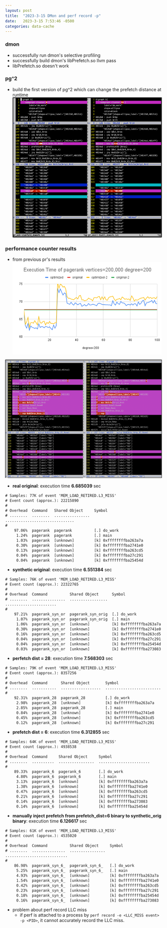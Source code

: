 ```yaml
---
layout: post
title:  "2023-3-15 DMon and perf record -p"
date:   2023-3-15 7:53:46 -0500
categories: data-cache 
---
```

### dmon
- successfully run dmon's selective profiling
- successfully build dmon's libPrefetch.so llvm pass
- libPrefetch.so doesn't work

### pg^2
- build the first version of pg^2 which can change the prefetch distance at runtime
![pr-syn](/assets/2023-03-04/pr.png)

### performance counter results
- from previous pr's results
![old-pr](/assets/2023-01-24/v200000-d200.png)

![s1](/assets/2023-03-15/s1.png)
 
- <strong>real original</strong>: execution time <strong>6.685039</strong> sec
```
# Samples: 77K of event 'MEM_LOAD_RETIRED.L3_MISS'
# Event count (approx.): 22215890
#
# Overhead  Command   Shared Object     Symbol
# ........  ........  ................  ...............................
#
    97.06%  pagerank  pagerank          [.] do_work
     1.24%  pagerank  pagerank          [.] main
     1.03%  pagerank  [unknown]         [k] 0xffffffffba263a7a
     0.30%  pagerank  [unknown]         [k] 0xffffffffba2741e0
     0.13%  pagerank  [unknown]         [k] 0xffffffffba263cd5
     0.04%  pagerank  [unknown]         [k] 0xffffffffba27c291
     0.04%  pagerank  [unknown]         [k] 0xffffffffba25454d
```

- <strong>synthetic original</strong>: execution time <strong>6.551384</strong> sec 
```
# Samples: 76K of event 'MEM_LOAD_RETIRED.L3_MISS'
# Event count (approx.): 22322765
#
# Overhead  Command          Shared Object      Symbol
# ........  ...............  .................  .......................
#
    97.21%  pagerank_syn_or  pagerank_syn_orig  [.] do_work
     1.07%  pagerank_syn_or  pagerank_syn_orig  [.] main
     1.06%  pagerank_syn_or  [unknown]          [k] 0xffffffffba263a7a
     0.30%  pagerank_syn_or  [unknown]          [k] 0xffffffffba2741e0
     0.16%  pagerank_syn_or  [unknown]          [k] 0xffffffffba263cd5
     0.04%  pagerank_syn_or  [unknown]          [k] 0xffffffffba27c291
     0.04%  pagerank_syn_or  [unknown]          [k] 0xffffffffba25454d
     0.03%  pagerank_syn_or  [unknown]          [k] 0xffffffffba273083
```

- <strong>perfetch dist = 28</strong>: execution time <strong>7.568303</strong> sec
```
# Samples: 79K of event 'MEM_LOAD_RETIRED.L3_MISS'
# Event count (approx.): 8357256
#
# Overhead  Command      Shared Object       Symbol
# ........  ...........  ..................  .........................
#
    92.31%  pagerank_28  pagerank_28         [.] do_work
     2.98%  pagerank_28  [unknown]           [k] 0xffffffffba263a7a
     2.85%  pagerank_28  pagerank_28         [.] main
     0.84%  pagerank_28  [unknown]           [k] 0xffffffffba2741e0
     0.45%  pagerank_28  [unknown]           [k] 0xffffffffba263cd5
     0.12%  pagerank_28  [unknown]           [k] 0xffffffffba27c291
```

- <strong>prefetch dist = 6</strong>: execution time <strong>6.312855</strong> sec
```
# Samples: 64K of event 'MEM_LOAD_RETIRED.L3_MISS'
# Event count (approx.): 4938538
#
# Overhead  Command     Shared Object     Symbol
# ........  ..........  ................  .......................
#
    89.33%  pagerank_6  pagerank_6        [.] do_work
     4.80%  pagerank_6  pagerank_6        [.] main
     3.13%  pagerank_6  [unknown]         [k] 0xffffffffba263a7a
     1.38%  pagerank_6  [unknown]         [k] 0xffffffffba2741e0
     0.47%  pagerank_6  [unknown]         [k] 0xffffffffba263cd5
     0.21%  pagerank_6  [unknown]         [k] 0xffffffffba27c291
     0.14%  pagerank_6  [unknown]         [k] 0xffffffffba273083
     0.14%  pagerank_6  [unknown]         [k] 0xffffffffba25454d
```



- <strong>manually inject prefetch from prefetch_dist=6 binary to synthetic_orig binary</strong>: execution time <strong>6.126617</strong> sec 
```
# Samples: 61K of event 'MEM_LOAD_RETIRED.L3_MISS'
# Event count (approx.): 4535020
#
# Overhead  Command          Shared Object     Symbol
# ........  ...............  ................  ............................
#
    86.98%  pagerank_syn_6_  pagerank_syn_6_   [.] do_work
     5.25%  pagerank_syn_6_  pagerank_syn_6_   [.] main
     4.93%  pagerank_syn_6_  [unknown]         [k] 0xffffffffba263a7a
     1.54%  pagerank_syn_6_  [unknown]         [k] 0xffffffffba2741e0
     0.42%  pagerank_syn_6_  [unknown]         [k] 0xffffffffba263cd5
     0.23%  pagerank_syn_6_  [unknown]         [k] 0xffffffffba27c291
     0.18%  pagerank_syn_6_  [unknown]         [k] 0xffffffffba25454d
     0.16%  pagerank_syn_6_  [unknown]         [k] 0xffffffffba273083
```

- problem about perf record LLC miss
	+ if perf is attached to a process by `perf record -e <LLC_MISS event> -p <PID>`, it cannot accurately record the LLC miss.
